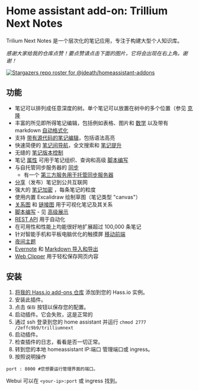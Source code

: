 # Home assistant add-on: Trillium Next Notes
Trilium Next Notes 是一个层次化的笔记应用，专注于构建大型个人知识库。 


_感谢大家给我的仓库点赞！要点赞请点击下面的图片，它将会出现在右上角。谢谢！_

[![Stargazers repo roster for @jdeath/homeassistant-addons](https://reporoster.com/stars/jdeath/homeassistant-addons)](https://github.com/jdeath/homeassistant-addons/stargazers)

## 功能

* 笔记可以排列成任意深度的树。单个笔记可以放置在树中的多个位置（参见 [克隆](https://triliumnext.github.io/Docs/Wiki/cloning-notes)
* 丰富的所见即所得笔记编辑，包括例如表格、图片和 [数学](https://triliumnext.github.io/Docs/Wiki/text-notes) 以及带有 markdown [自动格式化](https://triliumnext.github.io/Docs/Wiki/text-notes#autoformat)
* 支持 [带有源代码的笔记编辑](https://triliumnext.github.io/Docs/Wiki/code-notes)，包括语法高亮
* 快速简便的 [笔记间导航](https://triliumnext.github.io/Docs/Wiki/note-navigation)，全文搜索和 [笔记提升](https://triliumnext.github.io/Docs/Wiki/note-hoisting)
* 无缝的 [笔记版本控制](https://triliumnext.github.io/Docs/Wiki/note-revisions)
* 笔记 [属性](https://triliumnext.github.io/Docs/Wiki/attributes) 可用于笔记组织、查询和高级 [脚本编写](https://triliumnext.github.io/Docs/Wiki/scripts)
* 与自托管同步服务器的 [同步](https://triliumnext.github.io/Docs/Wiki/synchronization)
  * 有一个 [第三方服务用于托管同步服务器](https://trilium.cc/paid-hosting)
* [分享](https://triliumnext.github.io/Docs/Wiki/sharing)（发布）笔记到公共互联网
* 强大的 [笔记加密](https://triliumnext.github.io/Docs/Wiki/protected-notes) ，每条笔记的粒度
* 使用内置 Excalidraw 绘制草图（笔记类型 "canvas"）
* [关系图](https://triliumnext.github.io/Docs/Wiki/relation-map) 和 [链接图](https://triliumnext.github.io/Docs/Wiki/link-map) 用于可视化笔记及其关系
* [脚本编写](https://triliumnext.github.io/Docs/Wiki/scripts) - 见 [高级展示](https://triliumnext.github.io/Docs/Wiki/advanced-showcases)
* [REST API](https://triliumnext.github.io/Docs/Wiki/etapi) 用于自动化
* 在可用性和性能上均能很好地扩展超过 100,000 条笔记
* 针对智能手机和平板电脑优化的触摸屏 [移动前端](https://triliumnext.github.io/Docs/Wiki/mobile-frontend)
* [夜间主题](https://triliumnext.github.io/Docs/Wiki/themes)
* [Evernote](https://triliumnext.github.io/Docs/Wiki/evernote-import) 和 [Markdown 导入和导出](https://triliumnext.github.io/Docs/Wiki/markdown)
* [Web Clipper](https://triliumnext.github.io/Docs/Wiki/web-clipper) 用于轻松保存网页内容


## 安装


1. [将我的 Hass.io add-ons 仓库][repository] 添加到您的 Hass.io 实例。
1. 安装此插件。
1. 点击 `保存` 按钮以保存您的配置。
1. 启动插件。它会失败，这是正常的
1. 通过 ssh 登录到您的 home assistant 并运行 `chmod 2777 /2effc9b9/trilliumnext`
1. 启动插件。
1. 检查插件的日志，看看是否一切正常。
1. 转到您的本地 homeassistant IP:端口 管理端口或 ingress。
1. 按照说明操作

```
port : 8000 #您想要运行管理界面的端口。
```

Webui 可以在 `<your-ip>:port` 或 ingress 找到。

[repository]: https://github.com/jdeath/homeassistant-addons
